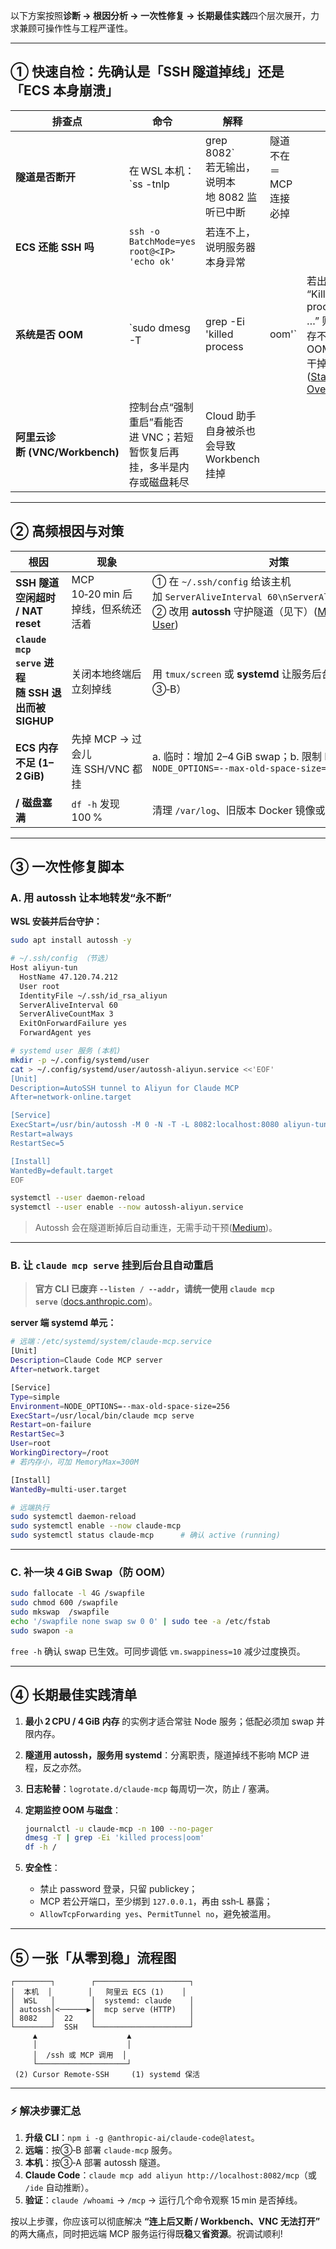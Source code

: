 以下方案按照**诊断 → 根因分析 → 一次性修复 → 长期最佳实践**四个层次展开，力求兼顾可操作性与工程严谨性。

---

## ① 快速自检：先确认是「SSH 隧道掉线」还是「ECS 本身崩溃」

| 排查点                       | 命令                                         | 解释                                    |               |                                                                   |
| ------------------------- | ------------------------------------------ | ------------------------------------- | ------------- | ----------------------------------------------------------------- |
| **隧道是否断开**                | 在 WSL 本机：\`ss -tnlp                        | grep 8082\` <br/>若无输出，说明本地 8082 监听已中断 | 隧道不在＝MCP 连接必掉 |                                                                   |
| **ECS 还能 SSH 吗**          | `ssh -o BatchMode=yes root@<IP> 'echo ok'` | 若连不上，说明服务器本身异常                        |               |                                                                   |
| **系统是否 OOM**              | \`sudo dmesg -T                            | grep -Ei 'killed process              | oom'\`        | 若出现 “Killed process …” 则是内存不足被 OOM killer 干掉([Stack Overflow][1]) |
| **阿里云诊断 (VNC/Workbench)** | 控制台点“强制重启”看能否进 VNC；若短暂恢复后再挂，多半是内存或磁盘耗尽     | Cloud 助手自身被杀也会导致 Workbench 挂掉         |               |                                                                   |

---

## ② 高频根因与对策

| 根因                                         | 现象                       | 对策                                                                                                                                |
| ------------------------------------------ | ------------------------ | --------------------------------------------------------------------------------------------------------------------------------- |
| **SSH 隧道空闲超时 / NAT reset**                 | MCP 10‑20 min 后掉线，但系统还活着 | ① 在 `~/.ssh/config` 给该主机加 `ServerAliveInterval 60\nServerAliveCountMax 3`；② 改用 **autossh** 守护隧道（见下）([Medium][2], [Super User][3]) |
| **`claude mcp serve` 进程随 SSH 退出而被 SIGHUP** | 关闭本地终端后立刻掉线              | 用 `tmux/screen` 或 **systemd** 让服务后台常驻（示例见③‑B）                                                                                     |
| **ECS 内存不足 (1–2 GiB)**                     | 先掉 MCP → 过会儿连 SSH/VNC 都挂 | a. 临时：增加 2–4 GiB swap；b. 限制 Node 进程用量：`NODE_OPTIONS=--max-old-space-size=256`                                                     |
| **/ 磁盘塞满**                                 | `df -h` 发现 100 %         | 清理 `/var/log`、旧版本 Docker 镜像或 npm 缓存                                                                                               |

---

## ③ 一次性修复脚本

### A. 用 autossh 让本地转发“永不断”

**WSL 安装并后台守护：**

```bash
sudo apt install autossh -y

# ~/.ssh/config （节选）
Host aliyun-tun
  HostName 47.120.74.212
  User root
  IdentityFile ~/.ssh/id_rsa_aliyun
  ServerAliveInterval 60
  ServerAliveCountMax 3
  ExitOnForwardFailure yes
  ForwardAgent yes

# systemd user 服务 (本机)
mkdir -p ~/.config/systemd/user
cat > ~/.config/systemd/user/autossh-aliyun.service <<'EOF'
[Unit]
Description=AutoSSH tunnel to Aliyun for Claude MCP
After=network-online.target

[Service]
ExecStart=/usr/bin/autossh -M 0 -N -T -L 8082:localhost:8080 aliyun-tun
Restart=always
RestartSec=5

[Install]
WantedBy=default.target
EOF

systemctl --user daemon-reload
systemctl --user enable --now autossh-aliyun.service
```

> Autossh 会在隧道断掉后自动重连，无需手动干预([Medium][2])。

---

### B. 让 `claude mcp serve` 挂到后台且自动重启

> **官方 CLI 已废弃 `--listen / --addr`，请统一使用 `claude mcp serve`** ([docs.anthropic.com][4])。

**server 端 systemd 单元：**

```bash
# 远端：/etc/systemd/system/claude-mcp.service
[Unit]
Description=Claude Code MCP server
After=network.target

[Service]
Type=simple
Environment=NODE_OPTIONS=--max-old-space-size=256
ExecStart=/usr/local/bin/claude mcp serve
Restart=on-failure
RestartSec=3
User=root
WorkingDirectory=/root
# 若内存小，可加 MemoryMax=300M

[Install]
WantedBy=multi-user.target
```

```bash
# 远端执行
sudo systemctl daemon-reload
sudo systemctl enable --now claude-mcp
sudo systemctl status claude-mcp      # 确认 active (running)
```

---

### C. 补一块 4 GiB Swap（防 OOM）

```bash
sudo fallocate -l 4G /swapfile
sudo chmod 600 /swapfile
sudo mkswap  /swapfile
echo '/swapfile none swap sw 0 0' | sudo tee -a /etc/fstab
sudo swapon -a
```

`free -h` 确认 swap 已生效。可同步调低 `vm.swappiness=10` 减少过度换页。

---

## ④ 长期最佳实践清单

1. **最小 2 CPU / 4 GiB 内存** 的实例才适合常驻 Node 服务；低配必须加 swap 并限内存。
2. **隧道用 autossh，服务用 systemd**：分离职责，隧道掉线不影响 MCP 进程，反之亦然。
3. **日志轮替**：`logrotate.d/claude-mcp` 每周切一次，防止 / 塞满。
4. **定期监控 OOM 与磁盘**：

   ```bash
   journalctl -u claude-mcp -n 100 --no-pager
   dmesg -T | grep -Ei 'killed process|oom'
   df -h /
   ```
5. **安全性**：

   * 禁止 password 登录，只留 publickey；
   * MCP 若公开端口，至少绑到 `127.0.0.1`，再由 ssh‑L 暴露；
   * `AllowTcpForwarding yes`、`PermitTunnel no`，避免被滥用。

---

## ⑤ 一张「从零到稳」流程图

```text
┌────────┐        ┌─────────────────────┐
│  本机  │        │   阿里云 ECS (1)    │
│  WSL   │        │  systemd: claude    │
│ autossh│<──────▶│  mcp serve (HTTP)   │
│ 8082   │  22    │                     │
└────────┘  SSH   └─────────────────────┘
     ▲                    ▲
     │                    │
     │  /ssh 或 MCP 调用  │
     └────────────────────┘
 (2) Cursor Remote‑SSH     (1) systemd 保活
```

---

### ⚡ 解决步骤汇总

1. **升级 CLI**：`npm i -g @anthropic-ai/claude-code@latest`。
2. **远端**：按③‑B 部署 `claude-mcp` 服务。
3. **本机**：按③‑A 部署 autossh 隧道。
4. **Claude Code**：`claude mcp add aliyun http://localhost:8082/mcp`（或 `/ide` 自动推断）。
5. **验证**：`claude /whoami` → `/mcp` → 运行几个命令观察 15 min 是否掉线。

按以上步骤，你应该可以彻底解决 **“连上后又断 / Workbench、VNC 无法打开”** 的两大痛点，同时把远端 MCP 服务运行得既**稳**又**省资源**。祝调试顺利!

[1]: https://stackoverflow.com/questions/624857/finding-which-process-was-killed-by-linux-oom-killer?utm_source=chatgpt.com "Finding which process was killed by Linux OOM killer - Stack Overflow"
[2]: https://medium.com/%40souri.rv/autossh-for-keeping-ssh-tunnels-alive-5c14207c6ba9?utm_source=chatgpt.com "Autossh for keeping ssh tunnels alive. | by Souri R Venkatesan"
[3]: https://superuser.com/questions/37738/how-to-reliably-keep-an-ssh-tunnel-open?utm_source=chatgpt.com "How to reliably keep an SSH tunnel open? - Super User"
[4]: https://docs.anthropic.com/en/docs/claude-code/mcp?utm_source=chatgpt.com "Model Context Protocol (MCP) - Anthropic API"
